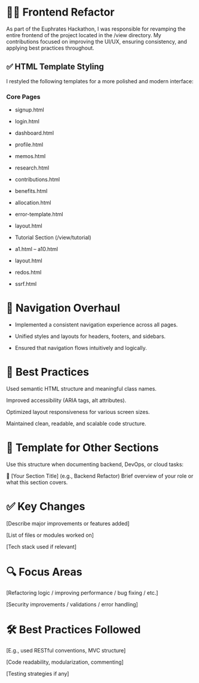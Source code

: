 # 🧑‍🎨 Frontend Refactor
As part of the Euphrates Hackathon, I was responsible for revamping the entire frontend of the project located in the /view directory. My contributions focused on improving the UI/UX, ensuring consistency, and applying best practices throughout.

## ✅ HTML Template Styling
I restyled the following templates for a more polished and modern interface:

### Core Pages

- signup.html

- login.html

- dashboard.html

- profile.html

- memos.html

- research.html

- contributions.html

- benefits.html

- allocation.html

- error-template.html

- layout.html

- Tutorial Section (/view/tutorial)

- a1.html – a10.html

- layout.html

- redos.html

- ssrf.html

# 🧭 Navigation Overhaul

- Implemented a consistent navigation experience across all pages.

- Unified styles and layouts for headers, footers, and sidebars.

- Ensured that navigation flows intuitively and logically.

# 🌟 Best Practices

Used semantic HTML structure and meaningful class names.

Improved accessibility (ARIA tags, alt attributes).

Optimized layout responsiveness for various screen sizes.

Maintained clean, readable, and scalable code structure.

# 📝 Template for Other Sections
Use this structure when documenting backend, DevOps, or cloud tasks:

🔧 [Your Section Title] (e.g., Backend Refactor)
Brief overview of your role or what this section covers.

# ✅ Key Changes
[Describe major improvements or features added]

[List of files or modules worked on]

[Tech stack used if relevant]

# 🔍 Focus Areas
[Refactoring logic / improving performance / bug fixing / etc.]

[Security improvements / validations / error handling]

# 🛠️ Best Practices Followed
[E.g., used RESTful conventions, MVC structure]

[Code readability, modularization, commenting]

[Testing strategies if any]

